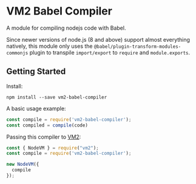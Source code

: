 # VM2 Babel Compiler

A module for compiling nodejs code with Babel.

Since newer versions of node.js (8 and above) support almost everything natively, this module only uses the `@babel/plugin-transform-modules-commonjs` plugin to transpile `import/export` to `require` and `module.exports`.

## Getting Started
Install:

```npm install --save vm2-babel-compiler```

A basic usage example:
```js
const compile = require('vm2-babel-compiler');
const compiled = compile(code)
```

Passing this compiler to [VM2](https://github.com/patriksimek/vm2/):
```js
const { NodeVM } = require("vm2");
const compile = require('vm2-babel-compiler');

new NodeVM({
  compile
});
```
